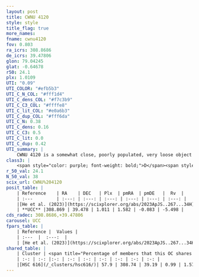 ```yaml
---
layout: post
title: CWNU 4120
style: style
title_flag: true
more_names: 
fname: cwnu4120
fov: 0.803
ra_icrs: 308.8686
de_icrs: 39.47806
glon: 79.04245
glat: -0.64678
r50: 24.1
plx: 1.0109
UTI: "0.09"
UTI_COLOR: "#efb5b3"
UTI_C_N_COL: "#fff1d4"
UTI_C_dens_COL: "#f7c3b9"
UTI_C_C3_COL: "#ffffe8"
UTI_C_lit_COL: "#e0a6b3"
UTI_C_dup_COL: "#fff6da"
UTI_C_N: 0.38
UTI_C_dens: 0.16
UTI_C_C3: 0.5
UTI_C_lit: 0.0
UTI_C_dup: 0.42
UTI_summary: |
    CWNU 4120 is a somewhat close, poorly populated, very loose object of intermediate C3 quality. It was recently reported in the literature.<br><br><span style="color: #99180f; font-weight: bold;">Warning: </span>This is possibly a duplicated object, which shares a significant percentage of members with at least one previously reported entry.
class3: |
    <span style="color: purple; font-weight: bold;">D</span><span style="color: green; font-weight: bold;">A</span>
r_50_val: 24.1
N_50_val: 38
scix_url: CWNU%204120
posit_table: |
    | Reference    | RA    | DEC   | Plx  | pmRA  | pmDE   |  Rv  |
    | :---         | :---: | :---: | :---: | :---: | :---: | :---: |
    |[He et al. (2023)](https://scixplorer.org/abs/2023ApJS..267...34H) | 308.834 | 39.39 | 1.011 | 1.583 | -0.084 | -6.94 |
    | **UCC** |308.869 | 39.478 | 1.011 | 1.582 | -0.083 | -5.498 | 
cds_radec: 308.8686,+39.47806
carousel: UCC
fpars_table: |
    | Reference |  Values |
    | :---  |  :---:  |
    | [He et al. (2023)](https://scixplorer.org/abs/2023ApJS..267...34H) | `A0=1.9, m-M=9.9, logA=8.3` |
shared_table: |
    | Cluster | <span title="Percentage of members that this OC shares with the ones listed">%</span>   | RA   | DEC   | Plx   | pmRA  | pmDE  | Rv | UTI |
    | :-: | :-: |:-: | :-: | :-: | :-: | :-: | :-: | :-: |
    |[HSC 616](/_clusters/hsc616/)| 57.9 | 308.74 | 39.19 | 0.99 | 1.57 | -0.11 | -6.08 |0.19 |
---
```

